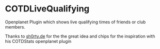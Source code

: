 # COTDLiveQualifying

Openplanet Plugin which shows live qualifying times of friends or club members.

Thanks to [sh0rty.de](http://sh0rty.de) for the the great idea and chips for the inspiration with his COTDStats openplanet plugin
